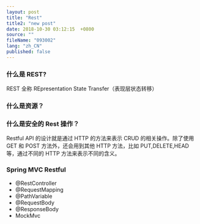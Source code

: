 ```yaml
---
layout: post
title: "Rest"
title2: "new post"
date: 2018-10-30 03:12:15  +0800
source: ""
fileName: "093002"
lang: "zh_CN"
published: false
---
```


### 什么是 REST?

REST 全称 REpresentation State Transfer（表现层状态转移）

### 什么是资源？

### 什么是安全的 Rest 操作？

Restful API 的设计就是通过 HTTP 的方法来表示 CRUD 的相关操作。除了使用 GET 和 POST 方法外，还会用到其他 HTTP 方法，比如 PUT,DELETE,HEAD 等，通过不同的 HTTP 方法来表示不同的含义。

### Spring MVC Restful

- @RestController
- @RequestMapping
- @PathVariable
- @RequestBody
- @ResponseBody
- MockMvc
